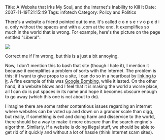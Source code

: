 Title: A Website that Irks My Soul, and the Internet's Inability to Kill It
Date: 2007-11-19T21:15:49
Tags: infotech
Category: Policy and Politics


There's a website a friend pointed out to me. It's called c o n s e r v o p e d i a, only without the spaces and with a .com at the end. It exemplifies so much in the world that is wrong. For example, here's the picture on the page entitled "Liberal":

<img src="http://www.michaeljaylissner.com/files/images/Liberal_Brain_0.jpg">

Correct me if I'm wrong, but this is a just a bit annoying. 

Now, I don't mention this to bash that site (though I hate it), I mention it because it exemplifies a problem of sorts with the Internet. The problem is this: if I want to give props to a site, I can do so in a heartbeat by <a href="http://www.gossamergear.com" target="_blank">linking to it</a>. A fine example of this was <a href="http://en.wikipedia.org/wiki/Google_bomb" target="_blank">Google Bombing</a>, while it lasted. On the other hand, if a website blows and I feel that it is making the world a worse place, all I can do is put spaces in its name and hope it becomes obscure enough to go away (which this one is not about to do). 

I imagine there are some rather contentious issues regarding an internet where websites can be voted up and down on a grander scale than digg, but really, if something is evil and doing harm and disservice to the world, there should be a way to make it more obscure than the search engine's algorithm. Similarly, if a website is doing illegal stuff, we should be able to get rid of it quickly and without a lot of hassle (think Internet scam sites).
